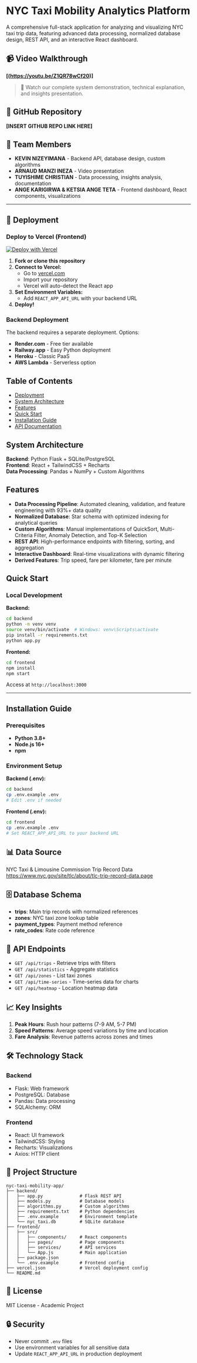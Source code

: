 # NYC Taxi Mobility Analytics Platform

A comprehensive full-stack application for analyzing and visualizing NYC taxi trip data, featuring advanced data processing, normalized database design, REST API, and an interactive React dashboard.

## 📹 Video Walkthrough

**[(https://youtu.be/Z1QR78wCf20)]**

> 🎥 Watch our complete system demonstration, technical explanation, and insights presentation.

## 🔗 GitHub Repository

**[INSERT GITHUB REPO LINK HERE]**

## 👥 Team Members

- **KEVIN NIZEYIMANA** - Backend API, database design, custom algorithms
- **ARNAUD MANZI INEZA** - Video presentation  
- **TUYISHIME CHRISTIAN** - Data processing, insights analysis, documentation
- **ANGE KARIGIRWA & KETSIA ANGE TETA** - Frontend dashboard, React components, visualizations

---

## 🚀 Deployment

### Deploy to Vercel (Frontend)

[![Deploy with Vercel](https://vercel.com/button)](https://vercel.com/new)

1. **Fork or clone this repository**
2. **Connect to Vercel:**
   - Go to [vercel.com](https://vercel.com)
   - Import your repository
   - Vercel will auto-detect the React app
3. **Set Environment Variables:**
   - Add `REACT_APP_API_URL` with your backend URL
4. **Deploy!**

### Backend Deployment

The backend requires a separate deployment. Options:
- **Render.com** - Free tier available
- **Railway.app** - Easy Python deployment
- **Heroku** - Classic PaaS
- **AWS Lambda** - Serverless option

## Table of Contents

- [Deployment](#deployment)
- [System Architecture](#system-architecture)
- [Features](#features)
- [Quick Start](#quick-start)
- [Installation Guide](#installation-guide)
- [API Documentation](#api-endpoints)

## System Architecture

**Backend**: Python Flask + SQLite/PostgreSQL  
**Frontend**: React + TailwindCSS + Recharts  
**Data Processing**: Pandas + NumPy + Custom Algorithms

## Features

- **Data Processing Pipeline**: Automated cleaning, validation, and feature engineering with 93%+ data quality
- **Normalized Database**: Star schema with optimized indexing for analytical queries
- **Custom Algorithms**: Manual implementations of QuickSort, Multi-Criteria Filter, Anomaly Detection, and Top-K Selection
- **REST API**: High-performance endpoints with filtering, sorting, and aggregation
- **Interactive Dashboard**: Real-time visualizations with dynamic filtering
- **Derived Features**: Trip speed, fare per kilometer, fare per minute

## Quick Start

### Local Development

**Backend:**
```bash
cd backend
python -m venv venv
source venv/bin/activate  # Windows: venv\Scripts\activate
pip install -r requirements.txt
python app.py
```

**Frontend:**
```bash
cd frontend
npm install
npm start
```

Access at `http://localhost:3000`

---

## Installation Guide

### Prerequisites

- **Python 3.8+**
- **Node.js 16+**
- **npm**

### Environment Setup

**Backend (.env):**
```bash
cd backend
cp .env.example .env
# Edit .env if needed
```

**Frontend (.env):**
```bash
cd frontend
cp .env.example .env
# Set REACT_APP_API_URL to your backend URL
```

## 📊 Data Source

NYC Taxi & Limousine Commission Trip Record Data  
https://www.nyc.gov/site/tlc/about/tlc-trip-record-data.page

## 🗄️ Database Schema

- **trips**: Main trip records with normalized references
- **zones**: NYC taxi zone lookup table
- **payment_types**: Payment method reference
- **rate_codes**: Rate code reference

## 🔌 API Endpoints

- `GET /api/trips` - Retrieve trips with filters
- `GET /api/statistics` - Aggregate statistics
- `GET /api/zones` - List taxi zones
- `GET /api/time-series` - Time-series data for charts
- `GET /api/heatmap` - Location heatmap data

## 📈 Key Insights

1. **Peak Hours**: Rush hour patterns (7-9 AM, 5-7 PM)
2. **Speed Patterns**: Average speed variations by time and location
3. **Fare Analysis**: Revenue patterns across zones and times

## 🛠️ Technology Stack

### Backend
- Flask: Web framework
- PostgreSQL: Database
- Pandas: Data processing
- SQLAlchemy: ORM

### Frontend
- React: UI framework
- TailwindCSS: Styling
- Recharts: Visualizations
- Axios: HTTP client

## 🎯 Project Structure

```
nyc-taxi-mobility-app/
├── backend/
│   ├── app.py              # Flask REST API
│   ├── models.py           # Database models
│   ├── algorithms.py       # Custom algorithms
│   ├── requirements.txt    # Python dependencies
│   ├── .env.example        # Environment template
│   └── nyc_taxi.db         # SQLite database
├── frontend/
│   ├── src/
│   │   ├── components/     # React components
│   │   ├── pages/          # Page components
│   │   ├── services/       # API services
│   │   └── App.js          # Main application
│   ├── package.json
│   └── .env.example        # Frontend config
├── vercel.json             # Vercel deployment config
└── README.md
```

## 📄 License

MIT License - Academic Project

## 🔒 Security

- Never commit `.env` files
- Use environment variables for all sensitive data
- Update `REACT_APP_API_URL` in production deployment


